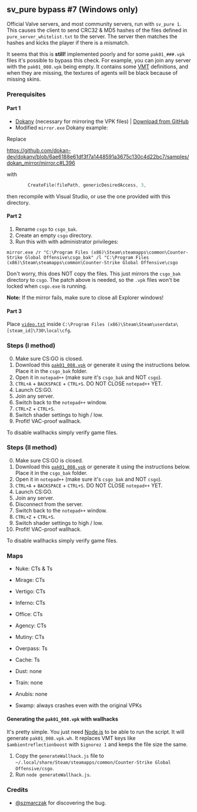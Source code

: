 ## sv\_pure bypass \#7 (Windows only)

Official Valve servers, and most community servers, run with `sv_pure 1`. This causes the client to send CRC32 & MD5 hashes of the files defined in `pure_server_whitelist.txt` to the server. The server then matches the hashes and kicks the player if there is a mismatch.

It seems that this is **still!** implemented poorly and for some `pak01_###.vpk` files it's possible to bypass this check. For example, you can join any server with the `pak01_008.vpk` being empty. It contains some [VMT](https://developer.valvesoftware.com/wiki/Material) definitions, and when they are missing, the textures of agents will be black because of missing skins.

### Prerequisites

#### Part 1

* [Dokany](https://github.com/dokan-dev/dokany) (necessary for mirroring the VPK files) | [Download from GitHub](https://github.com/dokan-dev/dokany/releases/download/v1.4.0.1000/Dokan_x64.msi)
* Modified `mirror.exe` Dokany example:

Replace

https://github.com/dokan-dev/dokany/blob/6ae6188e61df3f7a1448591a3675c130c4d22bc7/samples/dokan_mirror/mirror.c#L396

with

```c
        CreateFile(filePath, genericDesiredAccess, 3,
```

then recompile with Visual Studio, or use the one provided with this directory.

#### Part 2

1. Rename `csgo` to `csgo_bak`.
2. Create an empty `csgo` directory.
3. Run this with with administrator privileges:

```
mirror.exe /r "C:\Program Files (x86)\Steam\steamapps\common\Counter-Strike Global Offensive\csgo_bak" /l "C:\Program Files (x86)\Steam\steamapps\common\Counter-Strike Global Offensive\csgo
```

Don't worry, this does NOT copy the files. This just mirrors the `csgo_bak` directory to `csgo`. The patch above is needed, so the `.vpk` files won't be locked when `csgo.exe` is running.

**Note:** If the mirror fails, make sure to close all Explorer windows!

#### Part 3

Place [`video.txt`](video.txt) inside `C:\Program Files (x86)\Steam\Steam\userdata\[steam_id]\730\local\cfg`.

### Steps (I method)

0. Make sure CS:GO is closed.
1. Download this [`pak01_008.vpk`](https://fromsmash.com/.0~6FIzQYu-dt) or generate it using the instructions below. Place it in the `csgo_bak` folder.
2. Open it in `notepad++` (make sure it's `csgo_bak` and NOT `csgo`).
3. `CTRL+A` + `BACKSPACE` + `CTRL+S`. DO NOT CLOSE `notepad++` YET.
4. Launch CS:GO.
5. Join any server.
6. Switch back to the `notepad++` window.
7. `CTRL+Z` + `CTRL+S`.
8. Switch shader settings to high / low.
9. Profit! VAC-proof wallhack.

To disable wallhacks simply verify game files.

### Steps (II method)

0. Make sure CS:GO is closed.
1. Download this [`pak01_008.vpk`](https://fromsmash.com/.0~6FIzQYu-dt) or generate it using the instructions below. Place it in the `csgo_bak` folder.
2. Open it in `notepad++` (make sure it's `csgo_bak` and NOT `csgo`).
3. `CTRL+A` + `BACKSPACE` + `CTRL+S`. DO NOT CLOSE `notepad++` YET.
4. Launch CS:GO.
5. Join any server.
6. Disconnect from the server.
7. Switch back to the `notepad++` window.
8. `CTRL+Z` + `CTRL+S`.
9. Switch shader settings to high / low.
10. Profit! VAC-proof wallhack.

To disable wallhacks simply verify game files.

### Maps

* Nuke: CTs & Ts

* Mirage: CTs
* Vertigo: CTs
* Inferno: CTs
* Office: CTs
* Agency: CTs
* Mutiny: CTs

* Overpass: Ts
* Cache: Ts

* Dust: none
* Train: none
* Anubis: none

* Swamp: always crashes even with the original VPKs

#### Generating the `pak01_008.vpk` with wallhacks

It's pretty simple. You just need [Node.js](https://nodejs.org/en/download/current/) to be able to run the script. It will generate `pak01_008.vpk.wh`. It replaces VMT keys like `$ambientreflectionboost` with `$ignorez 1` and keeps the file size the same.

1. Copy the `generateWallhack.js` file to `~/.local/share/Steam/steamapps/common/Counter-Strike Global Offensive/csgo`.
2. Run `node generateWallhack.js`.

### Credits

* [@szmarczak](https://github.com/szmarczak) for discovering the bug.
